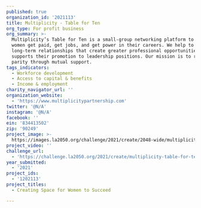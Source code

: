 ```yaml
---
published: true
organization_id: '2021113'
title: Multiplicity - Table for Ten
org_type: For profit business
org_summary: >-
  Multiplicity’s Table for Ten is a small-group networking platform to help
  women get paid, get jobs, and get power in their careers. We help to build
  long-term relationships that create greater professional opportunities and
  supports their promotion to leadership positions. Our mission is to reach
  parity through mutual support.
tags_indicators:
  - Workforce development
  - Access to capital & benefits
  - Income & employment
charity_navigator_url: ''
organization_website:
  - 'https://www.multiplicitypartnership.com'
twitter: '@N/A'
instagram: '@N/A'
facebook: ''
ein: '834413502'
zip: '90249'
project_image: >-
  https://images.la2050.org/challenge/2021/create/2048-wide/multiplicity-table-for-ten.jpg
project_video: ''
challenge_url:
  - 'https://challenge.la2050.org/2021/create/multiplicity-table-for-ten/'
year_submitted:
  - '2021'
project_ids:
  - '1202113'
project_titles:
  - Creating Space for Women to Succeed

---
```


